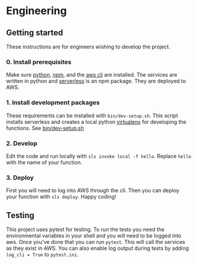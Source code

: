 # Engineering

## Getting started

These instructions are for engineers wishing to develop the project.

### 0. Install prerequisites
Make sure [python](https://www.python.org/), [npm](https://www.npmjs.com/), and the [aws cli](https://aws.amazon.com/cli/) are installed.
The services are written in python and [serverless](https://www.serverless.com/) is an npm package. They are deployed to AWS.

### 1. Install development packages
These requirements can be installed with `bin/dev-setup.sh`.
This script installs serverless and creates a local python [virtualenv](https://virtualenv.pypa.io/en/latest/) for developing the functions.
See [bin/dev-setup.sh](bin/dev-setup.sh)

### 2. Develop
Edit the code and run locally with `sls invoke local -f hello`.
Replace `hello` with the name of your function.

### 3. Deploy
First you will need to log into AWS through the cli.
Then you can deploy your function with `sls deploy`.
Happy coding!


## Testing

This project uses pytest for testing.
To run the tests you need the environmental variables in your shell and you will need to be logged into aws.
Once you've done that you can run `pytest`. 
This will call the services as they exist in AWS. 
You can also enable log output during tests by adding `log_cli = True` to `pytest.ini`. 
